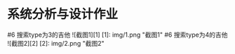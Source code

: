 # 系统分析与设计作业
#6 搜索type为3的吉他
![截图1][1] 
[1]: img/1.png "截图1"
#6 搜索type为4的吉他
![截图2][2] 
[2]: img/2.png "截图2"
